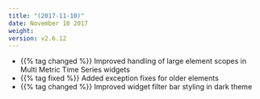 ```yaml
---
title: "(2017-11-10)"
date: November 10 2017
weight:
version: v2.6.12
---
```

- {{% tag changed %}} Improved handling of large element scopes in Multi Metric Time Series widgets
- {{% tag fixed %}} Added exception fixes for older elements
- {{% tag changed %}} Improved widget filter bar styling in dark theme
